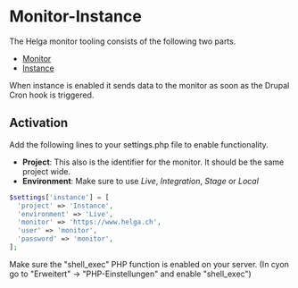 # Monitor-Instance
The Helga monitor tooling consists of the following two parts.
- [Monitor](https://github.com/helga-agentur/drupal-module-monitor)
- [Instance](https://github.com/helga-agentur/drupal-module-monitor-instance)

When instance is enabled it sends data to the monitor as soon as the Drupal Cron hook is triggered.

## Activation
Add the following lines to your settings.php file to enable functionality.
<br/>
- **Project**: This also is the identifier for the monitor. It should be the same project wide.
- **Environment**: Make sure to use _Live_, _Integration_, _Stage_ or _Local_
```php
$settings['instance'] = [
  'project' => 'Instance',
  'environment' => 'Live',
  'monitor' => 'https://www.helga.ch',
  'user' => 'monitor',
  'password' => 'monitor',
];
```

Make sure the "shell_exec" PHP function is enabled on your server. (In cyon go to "Erweitert" -> "PHP-Einstellungen" and enable "shell_exec")
